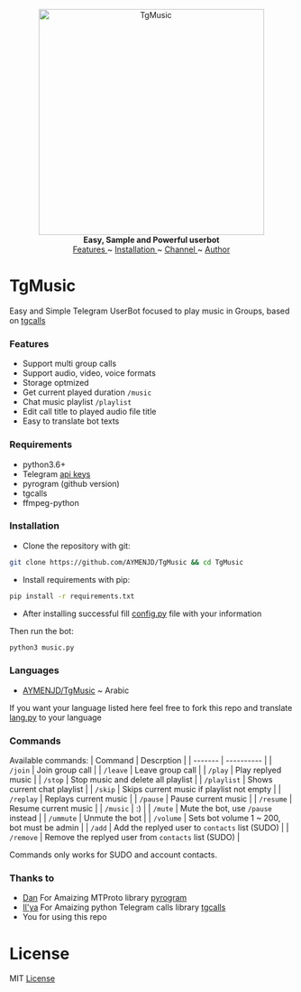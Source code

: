 <p align="center">
   <a href="https://github.com/2ib/TgMusic">
   <img src="https://github.com/2ib/TgMusic/blob/master/logo.png" width="400px" alt="TgMusic">
   </a>
   <br>
   <b>Easy, Sample and Powerful userbot</b>
   <br>
   <a href="https://github.com/AYMENJD/TgMusic#features">
   Features
   </a>
   ~
   <a href="https://github.com/AYMENJD/TgMusic#installation">
   Installation
   </a>
   ~
   <a href="https://t.me/YYYYF">
   Channel
   </a>
   ~
   <a href="https://t.me/K6KKK">
   Author
   </a>
</p>

# TgMusic

Easy and Simple Telegram UserBot focused to play music in Groups, based on [tgcalls](https://github.com/MarshalX/tgcalls)

### Features

- Support multi group calls
- Support audio, video, voice formats
- Storage optmized
- Get current played duration `/music`
- Chat music playlist `/playlist`
- Edit call title to played audio file title
- Easy to translate bot texts

### Requirements

- python3.6+
- Telegram [api keys](https://docs.pyrogram.org/intro/setup#api-keys)
- pyrogram (github version)
- tgcalls
- ffmpeg-python

### Installation

- Clone the repository with git:

```bash
git clone https://github.com/AYMENJD/TgMusic && cd TgMusic
```

- Install requirements with pip:

```bash
pip install -r requirements.txt
```

- After installing successful fill [config.py](https://github.com/2ib/TgMusic/blob/master/config.py) file with your information

Then run the bot:

```bash
python3 music.py
```

### Languages

- [AYMENJD/TgMusic](https://github.com/AYMENJD/TgMusic) ~ Arabic

If you want your language listed here feel free to fork this repo and translate [lang.py](https://github.com/2ib/TgMusic/blob/master/lang.py) to your language

### Commands

Available commands:
| Command | Descrption |
| ------- | ---------- |
| `/join` | Join group call |
| `/leave` | Leave group call |
| `/play` | Play replyed music |
| `/stop` | Stop music and delete all playlist |
| `/playlist` | Shows current chat playlist |
| `/skip` | Skips current music if playlist not empty |
| `/replay` | Replays current music |
| `/pause` | Pause current music |
| `/resume` | Resume current music |
| `/music` | :) |
| `/mute` | Mute the bot, use `/pause` instead |
| `/ummute` | Unmute the bot |
| `/volume` | Sets bot volume 1 ~ 200, bot must be admin |
| `/add` | Add the replyed user to `contacts` list (SUDO) |
| `/remove` | Remove the replyed user from `contacts` list (SUDO) |

Commands only works for SUDO and account contacts.

### Thanks to

- [Dan](https://github.com/delivrance) For Amaizing MTProto library [pyrogram](https://github.com/pyrogram/pyrogram)
- [Il'ya](https://github.com/MarshalX) For Amaizing python Telegram calls library [tgcalls](https://github.com/MarshalX/tgcalls)
- You for using this repo

# License

MIT [License](https://github.com/2ib/TgMusic/blob/master/LICENSE)
